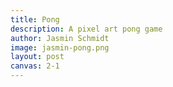 ```yaml
---
title: Pong
description: A pixel art pong game
author: Jasmin Schmidt
image: jasmin-pong.png
layout: post
canvas: 2-1
---
```


<script>
var paddleA, paddleB, ball, wallTop, wallBottom;
var MAX_SPEED = 10;
var scoreA = 0;
var scoreB = 0;

function preload() {
  ballImage = loadImage('/assets/images/ball.png')
  paddleAImage = loadImage('/assets/images/Schlaeger1.png')
  paddleBImage = loadImage('/assets/images/Schlaeger2.png')
}

function setup() {
  let canvas = createCanvas(1200, 600);

  canvas.parent("post");
  
  colorMode(HSL)

  paddleA = createSprite(30, height/2, 10, 100);
  paddleA.immovable = true;
  paddleA.scale = 2;

  paddleB = createSprite(width-28, height/2, 10, 100);
  paddleB.immovable = true;
  paddleB.scale = 2;

  wallTop = createSprite(width/2, -30/2, width, 30);
  wallTop.immovable = true;

  wallBottom = createSprite(width/2, height+30/2, width, 30);
  wallBottom.immovable = true;

  ball = createSprite(width/2, height/2, 10, 10);
  ball.maxSpeed = MAX_SPEED;

  paddleA.shapeColor = paddleB.shapeColor =ball.shapeColor = color(255, 255, 255);

  ball.setSpeed(MAX_SPEED, -180);

  ball.setCollider('circle', 0, 0, 10, 10)

  ball.addImage(ballImage);
  paddleA.addImage(paddleAImage)
  paddleB.addImage(paddleBImage)

  
}

function draw() {
  background(120, 100, 20);

  strokeWeight(20);
  stroke(100)
  line(width / 2, 0, width / 2, height);
  paddleA.position.y = constrain(mouseY, paddleA.height/2, height-paddleA.height/2);
  paddleB.position.y = constrain(mouseY, paddleA.height/2, height-paddleA.height/2);

  strokeWeight(2)
  line(3, 3, width - 3, 3)
  line(width - 3, 3, width - 3, height - 3);
  line(width - 3, height - 3, 3, height - 3);
  line(3, height - 3, 3, 3);

  strokeWeight(5);
  line(0, height / 2, width, height / 2);
  

  ball.bounce(wallTop);
  ball.bounce(wallBottom);

  var swing;
  if(ball.bounce(paddleA)) {
    swing = (ball.position.y-paddleA.position.y)/3;
    ball.setSpeed(MAX_SPEED, ball.getDirection()+swing);
    
  }

  if(ball.bounce(paddleB)) {
    swing = (ball.position.y-paddleB.position.y)/3;
    ball.setSpeed(MAX_SPEED, ball.getDirection()-swing);
    
  }

  if(ball.position.x<0) {
    ball.position.x = width/2;
    ball.position.y = height/2;
    ball.setSpeed(MAX_SPEED, 0);
    MAX_SPEED = MAX_SPEED + 1
    scoreB++;
  }

  if(ball.position.x>width) {
    ball.position.x = width/2;
    ball.position.y = height/2;
    ball.setSpeed(MAX_SPEED, 180);
    MAX_SPEED = MAX_SPEED + 1
    scoreA++;
  }

  drawSprites();

  drawScore();
}

function drawScore() {
  textSize(30)

  text(scoreA, 30, 30);

  textAlign(RIGHT);
  text(scoreB, width - 30, 30);
}

function keyPressed() {
  if(key == 's') {
    saveCanvas('pong', 'png')
  }
}
</script>